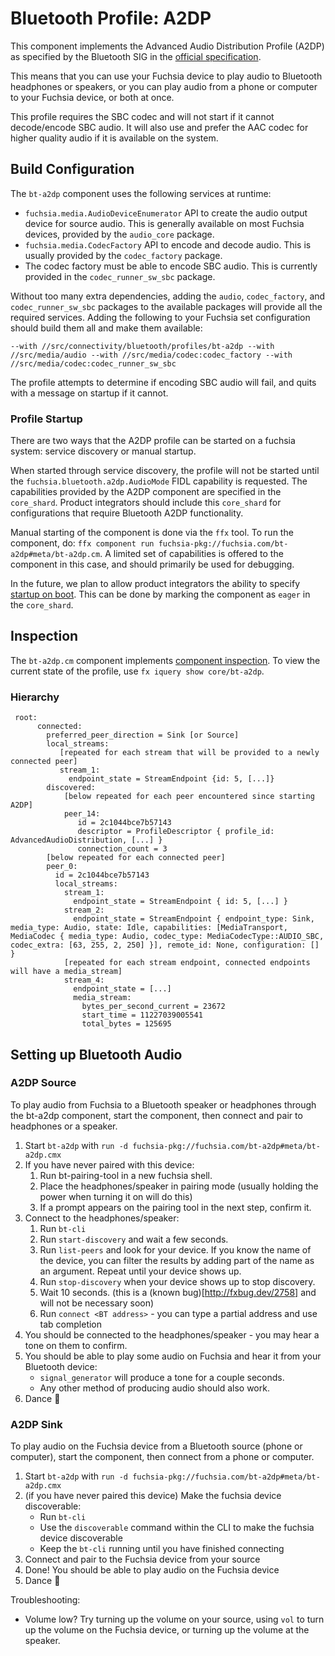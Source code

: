 # Bluetooth Profile: A2DP

This component implements the Advanced Audio Distribution Profile (A2DP) as
specified by the Bluetooth SIG in the [official specification](https://www.bluetooth.org/docman/handlers/downloaddoc.ashx?doc_id=457083).

This means that you can use your Fuchsia device to play audio to Bluetooth
headphones or speakers, or you can play audio from a phone or computer to your Fuchsia device,
or both at once.

This profile requires the SBC codec and will not start if it cannot decode/encode SBC audio.
It will also use and prefer the AAC codec for higher quality audio if it is available on the system.

## Build Configuration

The `bt-a2dp` component uses the following services at runtime:
  - `fuchsia.media.AudioDeviceEnumerator` API to create the audio output device
     for source audio.  This is generally available on most Fuchsia devices,
     provided by the `audio_core` package.
  - `fuchsia.media.CodecFactory` API to encode and decode audio. This is usually provided by
     the `codec_factory` package.
  - The codec factory must be able to encode SBC audio. This is currently
     provided in the `codec_runner_sw_sbc` package.

Without too many extra dependencies, adding the `audio`, `codec_factory`, and
`codec_runner_sw_sbc` packages to the available packages will provide all the
required services. Adding the following to your Fuchsia set configuration
should build them all and make them available:

`--with //src/connectivity/bluetooth/profiles/bt-a2dp --with //src/media/audio --with //src/media/codec:codec_factory --with //src/media/codec:codec_runner_sw_sbc`

The profile attempts to determine if encoding SBC audio will fail, and quits with a message on
startup if it cannot.

### Profile Startup

There are two ways that the A2DP profile can be started on a fuchsia system: service discovery or
manual startup.

When started through service discovery, the profile will not be started until the
`fuchsia.bluetooth.a2dp.AudioMode` FIDL capability is requested. The capabilities provided by the
A2DP component are specified in the `core_shard`. Product integrators should include this
`core_shard` for configurations that require Bluetooth A2DP functionality.

Manual starting of the component is done via the `ffx` tool. To run the component, do:
`ffx component run fuchsia-pkg://fuchsia.com/bt-a2dp#meta/bt-a2dp.cm`. A limited set of capabilities
is offered to the component in this case, and should primarily be used for debugging.

In the future, we plan to allow product integrators the ability to specify
[startup on boot](https://fxbug.dev/78801). This can be done by marking the component as `eager`
in the `core_shard`.

## Inspection

The `bt-a2dp.cm` component implements
[component inspection](https://fuchsia.dev/fuchsia-src/development/diagnostics/inspect).
To view the current state of the profile, use `fx iquery show core/bt-a2dp`.

### Hierarchy

```
 root:
      connected:
        preferred_peer_direction = Sink [or Source]
        local_streams:
           [repeated for each stream that will be provided to a newly connected peer]
           stream_1:
             endpoint_state = StreamEndpoint {id: 5, [...]}
        discovered:
            [below repeated for each peer encountered since starting A2DP]
            peer_14:
               id = 2c1044bce7b57143
               descriptor = ProfileDescriptor { profile_id: AdvancedAudioDistribution, [...] }
               connection_count = 3
        [below repeated for each connected peer]
        peer_0:
          id = 2c1044bce7b57143
          local_streams:
            stream_1:
              endpoint_state = StreamEndpoint { id: 5, [...] }
            stream_2:
              endpoint_state = StreamEndpoint { endpoint_type: Sink, media_type: Audio, state: Idle, capabilities: [MediaTransport, MediaCodec { media_type: Audio, codec_type: MediaCodecType::AUDIO_SBC, codec_extra: [63, 255, 2, 250] }], remote_id: None, configuration: [] }
            [repeated for each stream endpoint, connected endpoints will have a media_stream]
            stream_4:
              endpoint_state = [...]
              media_stream:
                bytes_per_second_current = 23672
                start_time = 11227039005541
                total_bytes = 125695
```

## Setting up Bluetooth Audio

### A2DP Source

To play audio from Fuchsia to a Bluetooth speaker or headphones through the bt-a2dp component,
start the component, then connect and pair to headphones or a speaker.

1. Start `bt-a2dp` with `run -d fuchsia-pkg://fuchsia.com/bt-a2dp#meta/bt-a2dp.cmx`
1. If you have never paired with this device:
    1. Run bt-pairing-tool in a new fuchsia shell.
    1. Place the headphones/speaker in pairing mode
       (usually holding the power when turning it on will do this)
    1. If a prompt appears on the pairing tool in the next step, confirm it.
1. Connect to the headphones/speaker:
    1. Run `bt-cli`
    1. Run `start-discovery` and wait a few seconds.
    1. Run `list-peers` and look for your device.
       If you know the name of the device, you can filter the results by adding part of the name
       as an argument.  Repeat until your device shows up.
    1. Run `stop-discovery` when your device shows up to stop discovery.
    1. Wait 10 seconds. (this is a (known bug)[http://fxbug.dev/2758] and will not be necessary soon)
    1. Run `connect <BT address>` - you can type a partial address and use tab completion
1. You should be connected to the headphones/speaker - you may hear a tone on them to confirm.
1. You should be able to play some audio on Fuchsia and hear it from your Bluetooth device:
    - `signal_generator` will produce a tone for a couple seconds.
    - Any other method of producing audio should also work.
1. Dance 💃


### A2DP Sink

To play audio on the Fuchsia device from a Bluetooth source (phone or computer),
start the component, then connect from a phone or computer.

1. Start `bt-a2dp` with `run -d fuchsia-pkg://fuchsia.com/bt-a2dp#meta/bt-a2dp.cmx`
1. (if you have never paired this device) Make the fuchsia device discoverable:
    - Run `bt-cli`
    - Use the `discoverable` command within the CLI to make the fuchsia device discoverable
    - Keep the `bt-cli` running until you have finished connecting
1. Connect and pair to the Fuchsia device from your source
1. Done! You should be able to play audio on the Fuchsia device
1. Dance 💃

Troubleshooting:
  * Volume low? Try turning up the volume on your source, using `vol` to turn up the volume on
    the Fuchsia device, or turning up the volume at the speaker.